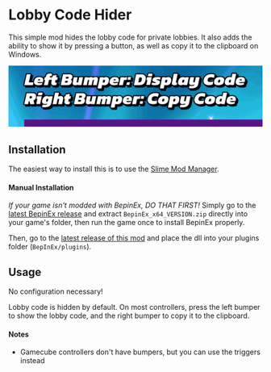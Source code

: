 # Lobby Code Hider

This simple mod hides the lobby code for private lobbies. It also adds the ability to show it by pressing a button, as well as copy it to the clipboard on Windows.

![demonstration](https://github.com/DeadlyKitten/LobbyCodeHider/blob/master/HideLobbyCode/External/lobbycodehider.gif?raw=true)

## Installation

The easiest way to install this is to use the [Slime Mod Manager](https://github.com/legoandmars/slimemodmanager/releases/latest).


#### Manual Installation
*If your game isn't modded with BepinEx, DO THAT FIRST!*
Simply go to the [latest BepinEx release](https://github.com/BepInEx/BepInEx/releases) and extract `BepinEx_x64_VERSION.zip` directly into your game's folder, then run the game once to install BepinEx properly.

Then, go to the [latest release of this mod](https://github.com/DeadlyKitten/LobbyCodeHider/releases/latest) and place the dll into your plugins folder (`BepInEx/plugins`).

## Usage

No configuration necessary!

Lobby code is hidden by default. On most controllers, press the left bumper to show the lobby code, and the right bumper to copy it to the clipboard.

#### Notes
- Gamecube controllers don't have bumpers, but you can use the triggers instead
